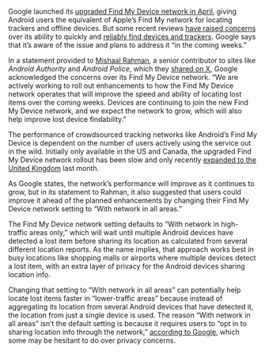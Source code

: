 Google launched its [upgraded Find My Device network in April](/2024/4/8/24124174/android-find-my-device-network-offline-tracker-tag-chipolo-pebblebee), giving Android users the equivalent of Apple’s Find My network for locating trackers and offline devices. But some recent reviews [have raised concerns](/2024/6/19/24181682/androids-airtag-competitors-are-off-to-a-poor-start) over its ability to quickly and [reliably find devices and trackers](https://www.androidpolice.com/pebblebee-tag-android-review/). Google says that it’s aware of the issue and plans to address it “in the coming weeks.”

In a statement provided to [Mishaal Rahman](https://x.com/MishaalRahman), a senior contributor to sites like *Android Authority* and *Android Police*, which they [shared on X](https://x.com/MishaalRahman/status/1805780103873659341), Google acknowledged the concerns over its Find My Device network. “We are actively working to roll out enhancements to how the Find My Device network operates that will improve the speed and ability of locating lost items over the coming weeks. Devices are continuing to join the new Find My Device network, and we expect the network to grow, which will also help improve lost device findability.”

The performance of crowdsourced tracking networks like Android’s Find My Device is dependent on the number of users actively using the service out in the wild. Initially only available in the US and Canada, the upgraded Find My Device network rollout has been slow and only recently [expanded to the United Kingdom](https://www.androidpolice.com/google-begins-find-my-device-networks-slow-international-expansion/) last month.

As Google states, the network’s performance will improve as it continues to grow, but in its statement to Rahman, it also suggested that users could improve it ahead of the planned enhancements by changing their Find My Device network setting to “With network in all areas.”

The Find My Device network setting defaults to “With network in high-traffic areas only,” which will wait until multiple Android devices have detected a lost item before sharing its location as calculated from several different location reports. As the name implies, that approach works best in busy locations like shopping malls or airports where multiple devices detect a lost item, with an extra layer of privacy for the Android devices sharing location info.

Changing that setting to “With network in all areas” can potentially help locate lost items faster in “lower-traffic areas” because instead of aggregating its location from several Android devices that have detected it, the location from just a single device is used. The reason “With network in all areas” isn’t the default setting is because it requires users to “opt in to sharing location info through the network,” [according to Google](https://support.google.com/product-documentation/answer/14796936), which some may be hesitant to do over privacy concerns.
